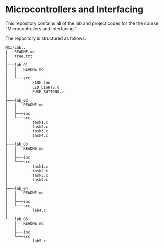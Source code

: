 # Microcontrollers and Interfacing

This repository contains all of the lab and project codes for the the course "Microcontrollers and Interfacing."

The repository is structured as follows:

```
MCI-Lab:.
│   README.md
│   tree.txt
│   
├───lab_01
│   │   README.md
│   │   
│   └───src
│           FADE.ino
│           LED_LIGHTS.c
│           PUSH_BUTTONS.c
│           
├───lab_02
│   │   README.md
│   │   
│   ├───inc
│   └───src
│           task1.c
│           task2.c
│           task3.c
│           task4.c
│           
├───lab_03
│   │   README.md
│   │   
│   ├───inc
│   └───src
│           task1.c
│           task2.c
│           task3.c
│           task4.c
│           
├───lab_04
│   │   README.md
│   │   
│   ├───inc
│   └───src
│           lab4.c
│           
└───lab_05
    │   README.md
    │   
    ├───inc
    └───src
            lab5.c

```